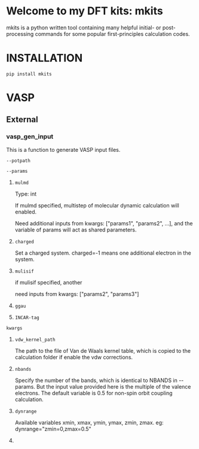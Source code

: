 # Welcome to my DFT kits: mkits

mkits is a python written tool containing many helpful initial- or post-processing commands for some popular first-principles calculation codes.


# INSTALLATION

``` pip install mkits ```

# VASP

## External 
### vasp_gen_input

This is a function to generate VASP input files. 


``` --potpath ```

``` --params ```

1. ```mulmd```
   
   Type: int
   
   If mulmd specified, multistep of molecular dynamic calculation will enabled.
   
   Need additional inputs from kwargs: ["params1", "params2", ...], and the variable of params will act as shared parameters.
   

2. ```charged``` 
   
   Set a charged system. charged=-1 means one additional electron in the system.

3. ```mulisif```  

   if mulisif specified, another 

   need inputs from kwargs: ["params2", "params3"]

4. ```ggau```
   
   
5. ```INCAR-tag```

```kwargs```

1. ```vdw_kernel_path```
   
   The path to the file of Van de Waals kernel table, which is copied to the calculation folder if enable the vdw corrections. 

2. ```nbands``` 
   
   Specify the number of the bands, which is identical to NBANDS in --params. But the input value provided here is the multiple of the valence electrons. The default variable is 0.5 for non-spin orbit coupling calculation. 

3. ```dynrange``` 
   
   Available variables xmin, xmax, ymin, ymax, zmin, zmax.
   eg: dynrange="zmin=0,zmax=0.5"

4. ``` ```